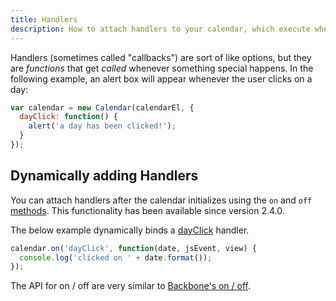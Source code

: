 ```yaml
---
title: Handlers
description: How to attach handlers to your calendar, which execute when other things happen.
---
```


Handlers (sometimes called "callbacks") are sort of like options, but they are *functions* that get *called* whenever something special happens. In the following example, an alert box will appear whenever the user clicks on a day:

```js
var calendar = new Calendar(calendarEl, {
  dayClick: function() {
    alert('a day has been clicked!');
  }
});
```

## Dynamically adding Handlers

You can attach handlers after the calendar initializes using the `on` and `off` [methods](methods). This functionality has been available since version 2.4.0.

The below example dynamically binds a [dayClick](dayClick) handler.

```js
calendar.on('dayClick', function(date, jsEvent, view) {
  console.log('clicked on ' + date.format());
});
```

The API for on / off are very similar to [Backbone's on / off](http://backbonejs.org/#Events).
